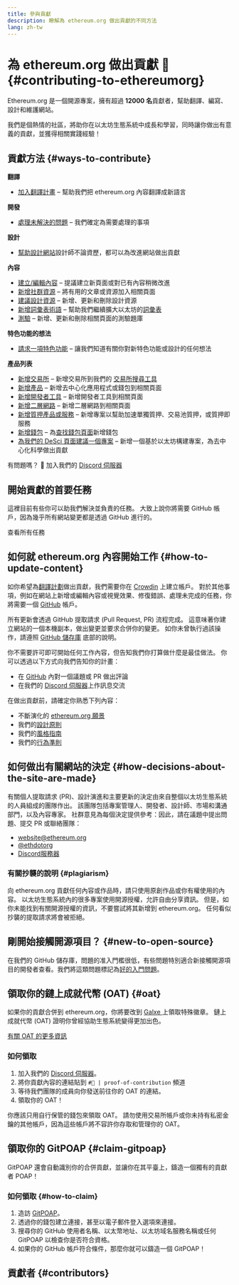 ```yaml
---
title: 參與貢獻
description: 瞭解為 ethereum.org 做出貢獻的不同方法
lang: zh-tw
---
```


# 為 ethereum.org 做出貢獻 🦄 {#contributing-to-ethereumorg}

Ethereum.org 是一個開源專案，擁有超過 **12000 名**貢獻者，幫助翻譯、編寫、設計和維護網站。

我們是個熱情的社區，將助你在以太坊生態系統中成長和學習，同時讓你做出有意義的貢獻，並獲得相關實踐經驗！

## 貢獻方法 {#ways-to-contribute}

**翻譯**
- [加入翻譯計畫](/contributing/translation-program/) – 幫助我們把 ethereum.org 內容翻譯成新語言

**開發**
- [處理未解決的問題](https://github.com/ethereum/ethereum-org-website/issues) – 我們確定為需要處理的事項

**設計**
- [幫助設計網站](/contributing/design/)設計師不論資歷，都可以為改進網站做出貢獻

**內容**
- [建立/編輯內容](/contributing/#how-to-update-content) – 提議建立新頁面或對已有內容稍微改進
- [新增社群資源](/contributing/content-resources/) – 將有用的文章或資源加入相關頁面
- [建議設計資源](/contributing/design/adding-design-resources/) – 新增、更新和刪除設計資源
- [新增詞彙表術語](/contributing/adding-glossary-terms/) – 幫助我們繼續擴大以太坊的[詞彙表](/glossary/)
- [測驗](/contributing/quizzes/) – 新增、更新和刪除相關頁面的測驗題庫

**特色功能的想法**
- [請求一項特色功能](https://github.com/ethereum/ethereum-org-website/issues/new?assignees=&labels=Type%3A+Feature&template=feature_request.yaml&title=) – 讓我們知道有關你對新特色功能或設計的任何想法

**產品列表**
- [新增交易所](/contributing/adding-exchanges/) – 新增交易所到我們的 [交易所搜尋工具](/get-eth/#country-picker)
- [新增產品](/contributing/adding-products/) – 新增去中心化應用程式或錢包到相關頁面
- [新增開發者工具](/contributing/adding-developer-tools/) – 新增開發者工具到相關頁面
- [新增二層網路](/contributing/adding-layer-2s/) – 新增二層網路到相關頁面
- [新增質押產品或服務](/contributing/adding-staking-products/) – 新增專案以幫助加速單獨質押、交易池質押，或質押即服務
- [新增錢包](/contributing/adding-wallets/) – 為[查找錢包頁面](/wallets/find-wallet/)新增錢包
- [為我們的 DeSci 頁面建議一個專案](/contributing/adding-desci-projects/) – 新增一個基於以太坊構建專案，為去中心化科學做出貢獻

有問題嗎？ 🤔 加入我們的 [Discord 伺服器](https://discord.gg/ethereum-org)

## 開始貢獻的首要任務

這裡目前有些你可以助我們解決並負責的任務。 大致上說你將需要 GitHub 帳戶，因為幾乎所有網站變更都是透過 GitHub 進行的。

<IssuesList issues={gfissues} my={8} />

<ButtonLink href="https://github.com/ethereum/ethereum-org-website/issues">查看所有任務</ButtonLink>

## 如何就 ethereum.org 內容開始工作 {#how-to-update-content}

如你希望為[翻譯計劃](/contributing/translation-program/)做出貢獻，我們需要你在 [Crowdin](https://crowdin.com/project/ethereum-org) 上建立帳戶。 對於其他事項，例如在網站上新增或編輯內容或視覺效果、修復錯誤、處理未完成的任務，你將需要一個 [GitHub](https://github.com/) 帳戶。

所有更新會透過 GitHub 提取請求 (Pull Request, PR) 流程完成。 這意味著你建立網站的一個本機副本，做出變更並要求合併你的變更。 如你未曾執行過該操作，請遵照 [GitHub 儲存庫](https://github.com/ethereum/ethereum-org-website) 底部的說明。

你不需要許可即可開始任何工作內容，但告知我們你打算做什麼是最佳做法。 你可以透過以下方式向我們告知你的計畫：

- 在 [GitHub](https://github.com/ethereum/ethereum-org-website) 內對一個議題或 PR 做出評論
- 在我們的 [Discord 伺服器](https://discord.gg/ethereum-org)上作訊息交流

在做出貢獻前，請確定你熟悉下列內容：

- 不斷演化的 [ethereum.org 願景](/about/)
- 我們的[設計原則](/contributing/design-principles/)
- 我們的[風格指南](/contributing/style-guide/)
- 我們的[行為準則](/community/code-of-conduct)

<ContributorsQuizBanner mt={16} mb={8} />

## 如何做出有關網站的決定 {#how-decisions-about-the-site-are-made}

有關個人提取請求 (PR)、設計演進和主要更新的決定由來自整個以太坊生態系統的人員組成的團隊作出。 該團隊包括專案管理人、開發者、設計師、市場和溝通部門，以及內容專家。 社群意見為每個決定提供參考：因此，請在議題中提出問題、提交 PR 或聯絡團隊：

- [website@ethereum.org](mailto:website@ethereum.org)
- [@ethdotorg](https://twitter.com/ethdotorg)
- [Discord服務器](https://discord.gg/ethereum-org)

### 有關抄襲的說明 {#plagiarism}

向 ethereum.org 貢獻任何內容或作品時，請只使用原創作品或你有權使用的內容。 以太坊生態系統內的很多專案使用開源授權，允許自由分享資訊。 但是，如你未能找到有關開源授權的資訊，不要嘗試將其新增到 ethereum.org。 任何看似抄襲的提取請求將會被拒絕。

## 剛開始接觸開源項目？ {#new-to-open-source}

在我們的 GitHub 儲存庫，問題的准入門檻很低，有些問題特別適合新接觸開源項目的開發者查看。我們將這類問題標記為[好的入門問題](https://github.com/ethereum/ethereum-org-website/issues?q=is%3Aopen+is%3Aissue+label%3A%22good+first+issue%22)。

## 領取你的鏈上成就代幣 (OAT) {#oat}

如果你的貢獻合併到 ethereum.org，你將要改到 [Galxe ](https://galxe.com/ethereumorg/) 上領取特殊徽章。 鏈上成就代幣 (OAT) 證明你曾經協助生態系統變得更加出色。

[有關 OAT 的更多資訊](https://help.galxe.com/en/articles/7067290-galxe-oats-reward-and-celebrate-achievements)

### 如何領取
1. 加入我們的 [Discord 伺服器](https://discord.gg/ethereum-org)。
2. 將你貢獻內容的連結貼到 `#🥇 | proof-of-contribution` 頻道
3. 等待我們團隊的成員向你發送前往你的 OAT 的連結。
4. 領取你的 OAT！

你應該只用自行保管的錢包來領取 OAT。 請勿使用交易所帳戶或你未持有私密金鑰的其他帳戶，因為這些帳戶將不容許你存取和管理你的 OAT。

## 領取你的 GitPOAP {#claim-gitpoap}

GitPOAP 還會自動識別你的合併貢獻，並讓你在其平臺上，鑄造一個獨有的貢獻者 POAP！


### 如何領取 {#how-to-claim}

1. 造訪 [GitPOAP](https://www.gitpoap.io)。
2. 透過你的錢包建立連接，甚至以電子郵件登入選項來連接。
3. 搜尋你的 GitHub 使用者名稱、以太幣地址、以太坊域名服務名稱或任何 GitPOAP 以檢查你是否符合資格。
4. 如果你的 GitHub 帳戶符合條件，那麼你就可以鑄造一個 GitPOAP！

## 貢獻者 {#contributors}

<Contributors />
